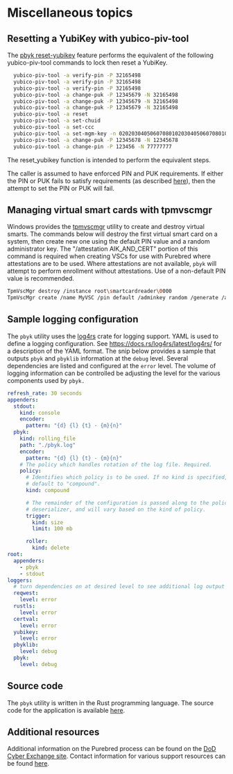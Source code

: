 # Miscellaneous topics

## Resetting a YubiKey with yubico-piv-tool

The [pbyk reset-yubikey](2_command_line.md#reset) feature performs the equivalent of the following yubico-piv-tool commands
to lock then reset a YubiKey.

```bash
  yubico-piv-tool -a verify-pin -P 32165498
  yubico-piv-tool -a verify-pin -P 32165498
  yubico-piv-tool -a verify-pin -P 32165498
  yubico-piv-tool -a change-puk -P 12345679 -N 32165498
  yubico-piv-tool -a change-puk -P 12345679 -N 32165498
  yubico-piv-tool -a change-puk -P 12345679 -N 32165498
  yubico-piv-tool -a reset
  yubico-piv-tool -a set-chuid
  yubico-piv-tool -a set-ccc
  yubico-piv-tool -a set-mgm-key -n 020203040506070801020304050607080102030405060708
  yubico-piv-tool -a change-puk -P 12345678 -N 12345678
  yubico-piv-tool -a change-pin -P 123456 -N 77777777
```

The reset_yubikey function is intended to perform the equivalent steps.

The caller is assumed to have enforced PIN and PUK requirements. If either the PIN or PUK fails
to satisfy requirements (as described [here](https://docs.yubico.com/yesdk/users-manual/application-piv/pin-puk-mgmt-key.html)),
then the attempt to set the PIN or PUK will fail.

## Managing virtual smart cards with tpmvscmgr

Windows provides the [tpmvscmgr](https://learn.microsoft.com/en-us/windows-server/administration/windows-commands/tpmvscmgr) utility to create and destroy virtual smarts. The commands below will destroy the first
virtual smart card on a system, then create new one using the default PIN value and a random administrator key. The 
"/attestation AIK_AND_CERT" portion of this command is required when creating VSCs for use with Purebred where attestations 
are to be used. Where attestations are not available, `pbyk` will attempt to perform enrollment without attestations.
Use of a non-default PIN value is recommended.

```bash
TpmVscMgr destroy /instance root\smartcardreader\0000
TpmVscMgr create /name MyVSC /pin default /adminkey random /generate /attestation AIK_AND_CERT
```

## Sample logging configuration

The `pbyk` utility uses the [log4rs](https://crates.io/crates/log4rs) crate for logging support. YAML is used to define 
a logging configuration. See <https://docs.rs/log4rs/latest/log4rs/> for a description of the YAML format. The snip below
provides a sample that outputs `pbyk` and `pbyklib` information at the `debug` level. Several dependencies are listed and
configured at the `error` level. The volume of logging information can be controlled be adjusting the level for the various
components used by `pbyk.`

```yaml
refresh_rate: 30 seconds
appenders:
  stdout:
    kind: console
    encoder:
      pattern: "{d} {l} {t} - {m}{n}"
  pbyk:
    kind: rolling_file
    path: "./pbyk.log"
    encoder:
      pattern: "{d} {l} {t} - {m}{n}"
    # The policy which handles rotation of the log file. Required.
    policy:
      # Identifies which policy is to be used. If no kind is specified, it will
      # default to "compound".
      kind: compound

      # The remainder of the configuration is passed along to the policy's
      # deserializer, and will vary based on the kind of policy.
      trigger:
        kind: size
        limit: 100 mb

      roller:
        kind: delete      
root:
  appenders:
    - pbyk
    - stdout
loggers:
  # turn dependencies on at desired level to see additional log output
  reqwest:
    level: error
  rustls:
    level: error
  certval:
    level: error
  yubikey:
    level: error
  pbyklib:
    level: debug
  pbyk:
    level: debug
```

## Source code

The `pbyk` utility is written in the Rust programming language. The source code for the application is available
[here](https://github.com/carl-wallace/pbyk).

## Additional resources

Additional information on the Purebred process can be found on the [DoD Cyber Exchange site](https://public.cyber.mil/pki-pke/purebred/). 
Contact information for various support resources can be found [here](https://public.cyber.mil/pki-pke/help/).